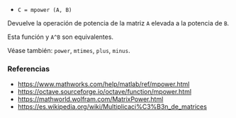 - `C = mpower (A, B)`

Devuelve la operación de potencia de la matriz `A` elevada a la potencia de
`B`.

Esta función y `A^B` son equivalentes.

Véase también: `power`, `mtimes`, `plus`, `minus`.

### Referencias

- https://www.mathworks.com/help/matlab/ref/mpower.html
- https://octave.sourceforge.io/octave/function/mpower.html
- https://mathworld.wolfram.com/MatrixPower.html
- https://es.wikipedia.org/wiki/Multiplicaci%C3%B3n_de_matrices
